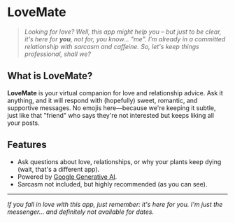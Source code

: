 # LoveMate

> _Looking for love? Well, this app might help you – but just to be clear, it's here for **you**, not for, you know... "me". I'm already in a committed relationship with sarcasm and caffeine. So, let's keep things professional, shall we?_

## What is LoveMate?

**LoveMate** is your virtual companion for love and relationship advice. Ask it anything, and it will respond with (hopefully) sweet, romantic, and supportive messages. No emojis here—because we're keeping it subtle, just like that "friend" who says they're not interested but keeps liking all your posts.

## Features

- Ask questions about love, relationships, or why your plants keep dying (wait, that's a different app).
- Powered by [Google Generative AI](https://ai.google.dev/).
- Sarcasm not included, but highly recommended (as you can see).

---

_If you fall in love with this app, just remember: it's here for you. I'm just the messenger... and definitely not available for dates._